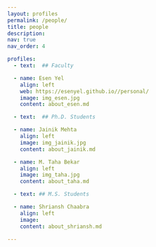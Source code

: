 ```yaml
---
layout: profiles
permalink: /people/
title: people
description:
nav: true
nav_order: 4

profiles:
  - text:  ## Faculty

  - name: Esen Yel
    align: left
    web: https://esenyel.github.io//personal/
    image: img_esen.jpg
    content: about_esen.md

  - text:  ## Ph.D. Students

  - name: Jainik Mehta
    align: left
    image: img_jainik.jpg
    content: about_jainik.md

  - name: M. Taha Bekar
    align: left
    image: img_taha.jpg
    content: about_taha.md

  - text: ## M.S. Students

  - name: Shriansh Chaabra
    align: left
    image: 
    content: about_shriansh.md

---
```

